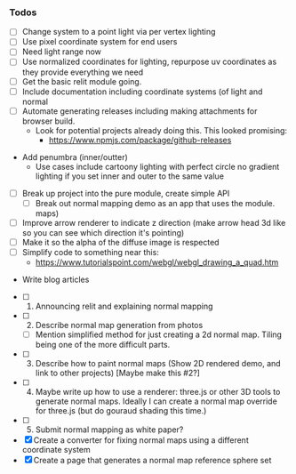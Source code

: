 ### Todos 
 - [ ] Change system to a point light via per vertex lighting
  - [ ] Use pixel coordinate system for end users
  - [ ] Need light range now
  - [ ] Use normalized coordinates for lighting, repurpose uv coordinates as they provide everything we need
 - [ ] Get the basic relit module going.
  - [ ] Include documentation including coordinate systems (of light and normal 
 - [ ] Automate generating releases including making attachments for browser build.
   - Look for potential projects already doing this. This looked promising:
     - https://www.npmjs.com/package/github-releases
 - Add penumbra (inner/outter)
   - Use cases include cartoony lighting with perfect circle no gradient lighting if you set inner and outer to the same value
 - [ ] Break up project into the pure module, create simple API
   - [ ] Break out normal mapping demo as an app that uses the module.
 maps)
 - [ ] Improve arrow renderer to indicate z direction (make arrow head 3d like so you can see which direction it's pointing)
 - [ ] Make it so the alpha of the diffuse image is respected 
 - [ ] Simplify code to something near this:
   - https://www.tutorialspoint.com/webgl/webgl_drawing_a_quad.htm
 - Write blog articles
  - [ ] 1) Announcing relit and explaining normal mapping
  - [ ] 2) Describe normal map generation from photos
    - [ ] Mention simplified method for just creating a 2d normal map. Tiling being one of the more difficult parts. 
  - [ ] 3) Describe how to paint normal maps (Show 2D rendered demo, and link to other projects) [Maybe make this #2?]
  - [ ] 4) Maybe write up how to use a renderer: three.js or other 3D tools to generate normal maps. Ideally I can create a normal map override for three.js (but do gouraud shading this time.)
  - [ ] 5) Submit normal mapping as white paper?
 - [x] Create a converter for fixing normal maps using a different coordinate system
 - [x] Create a page that generates a normal map reference sphere set 